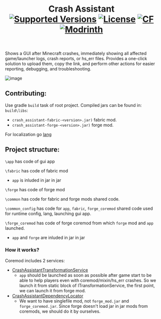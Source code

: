 # 
<h1 align="center">Crash Assistant  <br>
	<a href="https://www.curseforge.com/minecraft/mc-mods/crash-assistant/files"><img src="https://cf.way2muchnoise.eu/versions/1154099(c70039).svg" alt="Supported Versions"></a>
	<a href="https://github.com/KostromDan/Crash-Assistant/blob/1.19.2%2B/LICENSE"><img src="https://img.shields.io/github/license/KostromDan/Crash-Assistant?style=flat&color=900c3f" alt="License"></a>
	<a href="https://www.curseforge.com/minecraft/mc-mods/crash-assistant"><img src="http://cf.way2muchnoise.eu/1154099.svg" alt="CF"></a>
    <a href="https://modrinth.com/mod/crash-assistant"><img src="https://img.shields.io/modrinth/dt/ix1qq8Ux?logo=modrinth&label=&suffix=%20&style=flat&color=242629&labelColor=5ca424&logoColor=1c1c1c" alt="Modrinth"></a>
    <br><br>
</h1>

Shows a GUI after Minecraft crashes, immediately showing all affected game/launcher logs, crash reports, or hs_err files. Provides a one-click solution to upload them, copy the link, and perform other actions for easier reporting, debugging, and troubleshooting.

![image](https://github.com/user-attachments/assets/3bc47fdb-08c0-49b3-a6e2-8d66af841af1)

## Contributing:
Use gradle `build` task of root project. Compiled jars can be found in: `build\libs`:
* `crash_assistant-fabric-<version>.jar)` fabric mod.
* `crash_assistant-forge-<version>.jar)` forge mod.

For localization go [lang](common_config/src/main/resources/lang)

## Project structure:
`\app` has code of gui app

`\fabric` has code of fabric mod
* `app` is inluded in jar in jar

`\forge` has code of forge mod

`\common` has code for fabric and forge mods shared code.

`\common_config` has code for `app`, `fabric`, `forge_coremod` shared code used for runtime config, lang, launching gui app.

`\forge_coremod` has code of forge coremod from which `forge` mod and `app` launched.

* `app` and `forge` are inluded in jar in jar

### How it works?
Coremod includes 2 services:
* [CrashAssistantTransformationService](forge_coremod%2Fsrc%2Fmain%2Fjava%2Fdev%2Fkostromdan%2Fmods%2Fcrash_assistant%2Fcore_mod%2Fservices%2FCrashAssistantTransformationService.java)
  * `app` should be launched as soon as possible after game start to be able to help players even with coremod/mixin/hs_err crashes. So we launch it from static block of ITransformationService, the first point, we can launch it from forge mod.
* [CrashAssistantDependencyLocator](forge_coremod%2Fsrc%2Fmain%2Fjava%2Fdev%2Fkostromdan%2Fmods%2Fcrash_assistant%2Fcore_mod%2Fservices%2FCrashAssistantDependencyLocator.java)
  * We want to have singlefile mod, not `forge_mod.jar` and `forge_coremod.jar`. Since forge doesn't load jar in jar mods from coremods, we should do it by ourselves.
